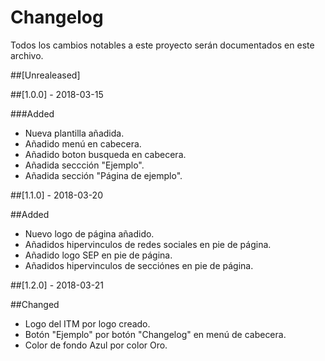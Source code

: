 # Changelog
Todos los cambios notables a este proyecto serán documentados en este archivo.

##[Unrealeased]

##[1.0.0] - 2018-03-15

###Added
- Nueva plantilla añadida.
- Añadido menú en cabecera.
- Añadido boton busqueda en cabecera.
- Añadida seccción "Ejemplo".
- Añadida sección "Página de ejemplo".


##[1.1.0] - 2018-03-20

##Added
- Nuevo logo de página añadido.
- Añadidos hipervinculos de redes sociales en pie de página.
- Añadido logo SEP en pie de página.
- Añadidos hipervinculos de secciónes en pie de página.


##[1.2.0] - 2018-03-21

##Changed 
- Logo del ITM por logo creado.
- Botón "Ejemplo" por botón "Changelog" en menú de cabecera.
- Color de fondo Azul por color Oro.
